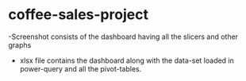 # coffee-sales-project 

-Screenshot consists of the dashboard having all the slicers and other graphs
- xlsx file contains the dashboard along with the data-set loaded in power-query and all the pivot-tables.
